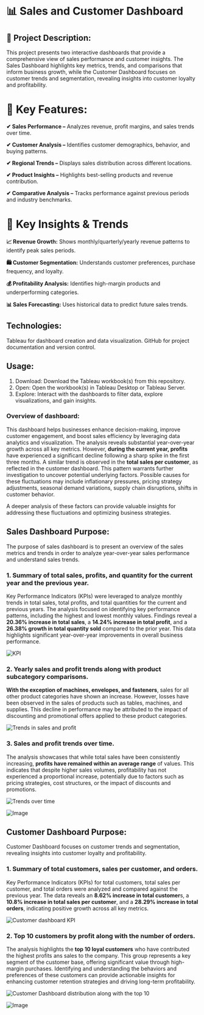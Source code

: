 # 📊 Sales and Customer Dashboard
## 📌 Project Description:

This project presents two interactive dashboards that provide a comprehensive view of sales performance and customer insights. The Sales Dashboard highlights key metrics, trends, and comparisons that inform business growth, while the Customer Dashboard focuses on customer trends and segmentation, revealing insights into customer loyalty and profitability.

# 📂 Key Features:

**✔ Sales Performance –** Analyzes revenue, profit margins, and sales trends over time.

**✔ Customer Analysis –** Identifies customer demographics, behavior, and buying patterns.

**✔ Regional Trends –** Displays sales distribution across different locations.

**✔ Product Insights –** Highlights best-selling products and revenue contribution.

**✔ Comparative Analysis –** Tracks performance against previous periods and industry benchmarks.

# 📌 Key Insights & Trends
**📈 Revenue Growth:** Shows monthly/quarterly/yearly revenue patterns to identify peak sales periods.

**🛍️ Customer Segmentation:** Understands customer preferences, purchase frequency, and loyalty.

**💰 Profitability Analysis:** Identifies high-margin products and underperforming categories.

**📊 Sales Forecasting:** Uses historical data to predict future sales trends.

## Technologies:
Tableau for dashboard creation and data visualization.
GitHub for project documentation and version control.

## Usage:
1. Download: Download the Tableau workbook(s) from this repository.
2. Open: Open the workbook(s) in Tableau Desktop or Tableau Server.
3. Explore: Interact with the dashboards to filter data, explore visualizations, and gain insights.

### Overview of dashboard:
This dashboard helps businesses enhance decision-making, improve customer engagement, and boost sales efficiency by leveraging data analytics and visualization.
The analysis reveals substantial year-over-year growth across all key metrics. However, **during the current year, profits** have experienced a significant decline following a 
sharp spike in the first three months. A similar trend is observed in the **total sales per customer**, as reflected in the customer dashboard. This pattern warrants further 
investigation to uncover potential underlying factors. Possible causes for these fluctuations may include inflationary pressures, pricing strategy adjustments, seasonal 
demand variations, supply chain disruptions, shifts in customer behavior.

A deeper analysis of these factors can provide valuable insights for addressing these fluctuations and optimizing business strategies.

## Sales Dashboard Purpose:
The purpose of sales dashboard is to present an overview of the sales metrics and trends in order to analyze year-over-year sales performance and understand sales trends.

### 1. Summary of total sales, profits, and quantity for the current year and the previous year.
Key Performance Indicators (KPIs) were leveraged to analyze monthly trends in total sales, total profits, and total quantities for the current and previous years. The analysis 
focused on identifying key performance patterns, including the highest and lowest monthly values. Findings reveal a **20.36% increase in total sales**, a **14.24% increase in 
total profit**, and a **26.38% growth in total quantity sold** compared to the prior year. This data highlights significant year-over-year improvements in overall business performance.

![KPI](https://github.com/user-attachments/assets/424d846f-2e84-4cc9-a43a-3df5785a2f93)

### 2. Yearly sales and profit trends along with product subcategory comparisons.
**With the exception of machines, envelopes, and fasteners**, sales for all other product categories have shown an increase. However, losses have been observed in the sales of products 
such as tables, machines, and supplies. This decline in performance may be attributed to the impact of discounting and promotional offers applied to these product categories.

![Trends in sales and profit](https://github.com/user-attachments/assets/ed4f06ae-827c-488c-a2ca-40c809e63845)

### 3. Sales and profit trends over time.
The analysis showcases that while total sales have been consistently increasing, **profits have remained within an average range** of values. This indicates that despite higher sales volumes, 
profitability has not experienced a proportional increase, potentially due to factors such as pricing strategies, cost structures, or the impact of discounts and promotions.

![Trends over time](https://github.com/user-attachments/assets/e6e60af7-3278-4691-af4d-ab90a65cb958)

![Image](https://github.com/user-attachments/assets/ab136f65-27b3-4769-a3b4-428b1623dd2f)

## Customer Dashboard Purpose:
Customer Dashboard focuses on customer trends and segmentation, revealing insights into customer loyalty and profitability.

### 1. Summary of total customers, sales per customer, and orders.
Key Performance Indicators (KPIs) for total customers, total sales per customer, and total orders were analyzed and compared against the previous year. The data reveals an **8.62% increase in 
total customer**s, a **10.8% increase in total sales per customer**, and a **28.29% increase in total orders**, indicating positive growth across all key metrics.

![Customer dashboard KPI](https://github.com/user-attachments/assets/6288d65c-cfd0-4952-90ad-4c542d294f11)

### 2. Top 10 customers by profit along with the number of orders.
The analysis highlights the **top 10 loyal customers** who have contributed the highest profits ans sales to the company. This group represents a key segment of the customer base, offering 
significant value through high-margin purchases. Identifying and understanding the behaviors and preferences of these customers can provide actionable insights for enhancing customer retention strategies and 
driving long-term profitability.

![Customer Dashboard distribution along with the top 10](https://github.com/user-attachments/assets/c080d165-0976-485c-a5f6-6a9e8e955c4b)

![Image](https://github.com/user-attachments/assets/c343b070-cb4a-423a-b7fe-730f55f63568)








   
